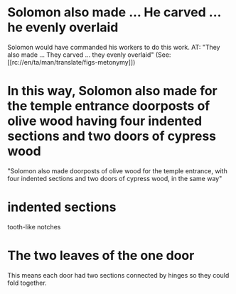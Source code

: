 # Solomon also made ... He carved ... he evenly overlaid

Solomon would have commanded his workers to do this work. AT: "They also made ... They carved ... they evenly overlaid" (See: [[rc://en/ta/man/translate/figs-metonymy]])

# In this way, Solomon also made for the temple entrance doorposts of olive wood having four indented sections and two doors of cypress wood

"Solomon also made doorposts of olive wood for the temple entrance, with four indented sections and two doors of cypress wood, in the same way"

# indented sections

tooth-like notches

# The two leaves of the one door

This means each door had two sections connected by hinges so they could fold together.
